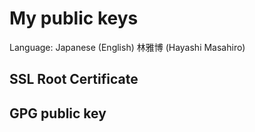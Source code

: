 # My public keys

Language: Japanese (English)
林雅博 (Hayashi Masahiro)

## SSL Root Certificate

## GPG public key


